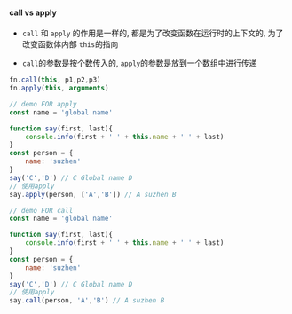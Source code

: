 #### call vs apply
- `call` 和 `apply` 的作用是一样的, 都是为了改变函数在运行时的上下文的, 为了改变函数体内部 `this`的指向

- `call`的参数是按个数传入的, `apply`的参数是放到一个数组中进行传递
```js
fn.call(this, p1,p2,p3)
fn.apply(this, arguments)
```

```js
// demo FOR apply
const name = 'global name'

function say(first, last){
    console.info(first + ' ' + this.name + ' ' + last)
}
const person = {
    name: 'suzhen'
}
say('C','D') // C Global name D
// 使用apply
say.apply(person, ['A','B']) // A suzhen B
```

```js
// demo FOR call
const name = 'global name'

function say(first, last){
    console.info(first + ' ' + this.name + ' ' + last)
}
const person = {
    name: 'suzhen'
}
say('C','D') // C Global name D
// 使用apply
say.call(person, 'A','B') // A suzhen B
```